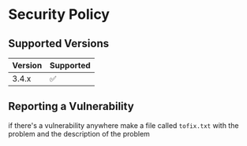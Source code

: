 # Security Policy

## Supported Versions

| Version | Supported          |
| ------- | ------------------ |
| 3.4.x   | :white_check_mark: |


## Reporting a Vulnerability

if there's a vulnerability anywhere make a file called `tofix.txt` with the problem and the description of the problem
